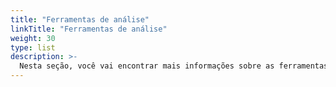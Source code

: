 ```yaml
---
title: "Ferramentas de análise"
linkTitle: "Ferramentas de análise"
weight: 30
type: list
description: >-
  Nesta seção, você vai encontrar mais informações sobre as ferramentas que o horusec utiliza para realizar suas análises em busca de possíveis vulnerabilidades.
---
```


